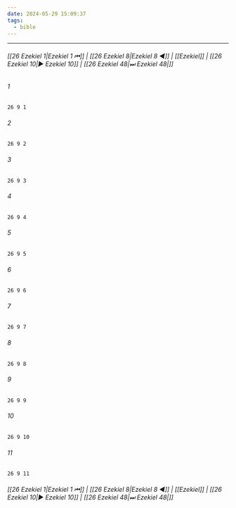 ```yaml
---
date: 2024-05-29 15:09:37
tags:
  - bible
---
```

___

###### [[26 Ezekiel 1|Ezekiel 1 ⏮]] | [[26 Ezekiel 8|Ezekiel 8 ◀]] | [[Ezekiel]] | [[26 Ezekiel 10|▶ Ezekiel 10]] | [[26 Ezekiel 48|⏭ Ezekiel 48|]]

###### 1
``` verse
26 9 1 
```
###### 2
``` verse
26 9 2 
```
###### 3
``` verse
26 9 3 
```
###### 4
``` verse
26 9 4 
```
###### 5
``` verse
26 9 5 
```
###### 6
``` verse
26 9 6 
```
###### 7
``` verse
26 9 7 
```
###### 8
``` verse
26 9 8 
```
###### 9
``` verse
26 9 9 
```
###### 10
``` verse
26 9 10 
```
###### 11
``` verse
26 9 11 
```

###### [[26 Ezekiel 1|Ezekiel 1 ⏮]] | [[26 Ezekiel 8|Ezekiel 8 ◀]] | [[Ezekiel]] | [[26 Ezekiel 10|▶ Ezekiel 10]] | [[26 Ezekiel 48|⏭ Ezekiel 48|]]

